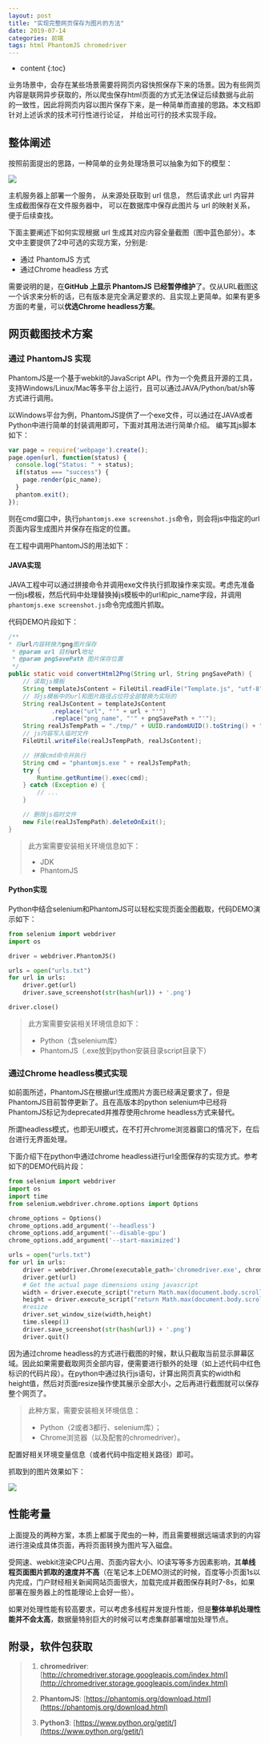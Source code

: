 ```yaml
---
layout: post
title: "实现完整网页保存为图片的方法"
date: 2019-07-14
categories: 前端
tags: html PhantomJS chromedriver
---
```


* content
{:toc}

业务场景中，会存在某些场景需要将网页内容快照保存下来的场景。因为有些网页内容是联网异步获取的，所以爬虫保存html页面的方式无法保证后续数据与此前的一致性，因此将网页内容以图片保存下来，是一种简单而直接的思路。本文档即针对上述诉求的技术可行性进行论证， 并给出可行的技术实现手段。



## 整体阐述

按照前面提出的思路，一种简单的业务处理场景可以抽象为如下的模型：

![](/assets/post_pics/2019-07-15-html%20page%20to%20jpg.md/2.png)

主机服务器上部署一个服务， 从来源处获取到 url 信息， 然后请求此 url 内容并生成截图保存在文件服务器中， 可以在数据库中保存此图片与 url 的映射关系， 便于后续查找。

下面主要阐述下如何实现根据 url 生成其对应内容全量截图（图中蓝色部分）。本文中主要提供了2中可选的实现方案，分别是:
* 通过 PhantomJS 方式
* 通过Chrome headless 方式

需要说明的是，在**GitHub 上显示 PhantomJS 已经暂停维护**了。仅从URL截图这一个诉求来分析的话，已有版本是完全满足要求的、且实现上更简单。如果有更多方面的考量，可以**优选Chrome headless方案**。

## 网页截图技术方案

### 通过 PhantomJS 实现

PhantomJS是一个基于webkit的JavaScript API。作为一个免费且开源的工具，支持Windows/Linux/Mac等多平台上运行，且可以通过JAVA/Python/bat/sh等方式进行调用。

以Windows平台为例，PhantomJS提供了一个exe文件，可以通过在JAVA或者Python中进行简单的封装调用即可，下面对其用法进行简单介绍。
编写其js脚本如下：

```js
var page = require('webpage').create();
page.open(url, function(status) {
  console.log("Status: " + status);
  if(status === "success") {
    page.render(pic_name);
  }
  phantom.exit();
});
```

则在cmd窗口中，执行`phantomjs.exe screenshot.js`命令，则会将js中指定的url页面内容生成图片并保存在指定的位置。

在工程中调用PhantomJS的用法如下：
#### JAVA实现

JAVA工程中可以通过拼接命令并调用exe文件执行抓取操作来实现。考虑先准备一份js模板，然后代码中处理替换掉js模板中的url和pic_name字段，并调用`phantomjs.exe screenshot.js`命令完成图片抓取。

代码DEMO片段如下：

```java
/**
* 将url内容转换为png图片保存
 * @param url 目标url地址
 * @param pngSavePath 图片保存位置
 */
public static void convertHtml2Png(String url, String pngSavePath) {
	// 读取js模板
	String templateJsContent = FileUtil.readFile("Template.js", "utf-8");
	// 将js模板中的url和图片路径占位符全部替换为实际的
	String realJsContent = templateJsContent
			.replace("url", "'" + url + "'")
			.replace("png_name", "'" + pngSavePath + "'");
	String realJsTempPath = "./tmp/" + UUID.randomUUID().toString() + ".js";
	// js内容写入临时文件
	FileUtil.writeFile(realJsTempPath, realJsContent);

	// 拼接cmd命令并执行
	String cmd = "phantomjs.exe " + realJsTempPath;
	try {
		Runtime.getRuntime().exec(cmd);
	} catch (Exception e) {
		// ...
	}

	// 删除js临时文件
	new File(realJsTempPath).deleteOnExit();
}
```

> 此方案需要安装相关环境信息如下：
> - JDK
> - PhantomJS

#### Python实现

Python中结合selenium和PhantomJS可以轻松实现页面全图截取，代码DEMO演示如下：

```python
from selenium import webdriver
import os

driver = webdriver.PhantomJS()

urls = open("urls.txt") 
for url in urls:
    driver.get(url)
    driver.save_screenshot(str(hash(url)) + '.png')

driver.close()
```

> 此方案需要安装相关环境信息如下：
> - Python（含selenium库）
> - PhantomJS（.exe放到python安装目录script目录下）

### 通过Chrome headless模式实现

如前面所述，PhantomJS在根据url生成图片方面已经满足要求了，但是PhantomJS目前暂停更新了。且在高版本的python selenium中已经将PhantomJS标记为deprecated并推荐使用chrome headless方式来替代。

所谓headless模式，也即无UI模式，在不打开chrome浏览器窗口的情况下，在后台进行无界面处理。

下面介绍下在python中通过chrome headless进行url全图保存的实现方式。参考如下的DEMO代码片段：

```python
from selenium import webdriver
import os
import time
from selenium.webdriver.chrome.options import Options

chrome_options = Options()
chrome_options.add_argument('--headless')
chrome_options.add_argument('--disable-gpu')
chrome_options.add_argument('--start-maximized')

urls = open("urls.txt") 
for url in urls:
    driver = webdriver.Chrome(executable_path='chromedriver.exe', chrome_options=chrome_options)
    driver.get(url)
    # Get the actual page dimensions using javascript
    width = driver.execute_script("return Math.max(document.body.scrollWidth,document.body.offsetWidth, document.documentElement.clientWidth, document.documentElement.scrollWidth, document.documentElement.offsetWidth);")	 
    height = driver.execute_script("return Math.max(document.body.scrollHeight, document.body.offsetHeight,document.documentElement.clientHeight, document.documentElement.scrollHeight, document.documentElement.offsetHeight);")
    #resize
    driver.set_window_size(width,height)
    time.sleep(1)
    driver.save_screenshot(str(hash(url)) + '.png')
    driver.quit()
```

因为通过chrome headless的方式进行截图的时候，默认只截取当前显示屏幕区域。因此如果需要截取网页全部内容，便需要进行额外的处理（如上述代码中红色标识的代码片段）。在python中通过执行js语句，计算出网页真实的width和height值，然后对页面resize操作使其展示全部大小，之后再进行截图就可以保存整个网页了。

> 此种方案，需要安装相关环境信息：
> - Python（2或者3都行、selenium库）；
> - Chrome浏览器（以及配套的chromedriver）。

配置好相关环境变量信息（或者代码中指定相关路径）即可。

抓取到的图片效果如下：

![](/assets/post_pics/2019-07-15-html%20page%20to%20jpg.md/3.png)

## 性能考量

上面提及的两种方案，本质上都属于爬虫的一种，而且需要根据远端请求到的内容进行渲染成具体页面，再将页面转换为图片写入磁盘。

受网速、webkit渲染CPU占用、页面内容大小、IO读写等多方因素影响，其**单线程页面图片抓取的速度并不高**（在笔记本上DEMO测试的时候，百度等小页面1s以内完成，门户财经相关新闻网站页面很大，加载完成并截图保存耗时7-8s，如果部署在服务器上的性能理论上会好一些）。

如果对处理性能有较高要求，可以考虑多线程并发提升性能，但是**整体单机处理性能并不会太高**，数据量特别巨大的时候可以考虑集群部署增加处理节点。

## 附录，软件包获取

> 1. **chromedriver**: [http://chromedriver.storage.googleapis.com/index.html](http://chromedriver.storage.googleapis.com/index.html)
> 
> 2. **PhantomJS**: [https://phantomjs.org/download.html](https://phantomjs.org/download.html)
> 
> 3. **Python3**: [https://www.python.org/getit/](https://www.python.org/getit/)





